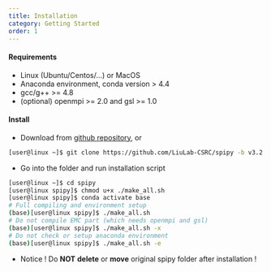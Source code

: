 ```yaml
---
title: Installation
category: Getting Started
order: 1
---
```


#### Requirements

- Linux (Ubuntu/Centos/...) or MacOS
- Anaconda environment, conda version > 4.4
- gcc/g++ >= 4.8
- (optional) openmpi >= 2.0 and gsl >= 1.0

#### Install

- Download from [github repository](https://github.com/LiuLab-CSRC/spipy), or
```bash
[user@linux ~]$ git clone https://github.com/LiuLab-CSRC/spipy -b v3.2
```
- Go into the folder and run installation script
```bash
[user@linux ~]$ cd spipy
[user@linux spipy]$ chmod u+x ./make_all.sh
[user@linux spipy]$ conda activate base
# Full compiling and environment setup
(base)[user@linux spipy]$ ./make_all.sh
# Do not compile EMC part (which needs openmpi and gsl)
(base)[user@linux spipy]$ ./make_all.sh -x
# Do not check or setup anaconda environment
(base)[user@linux spipy]$ ./make_all.sh -e
```
- Notice ! Do **NOT** **delete** or **move** original spipy folder after installation !